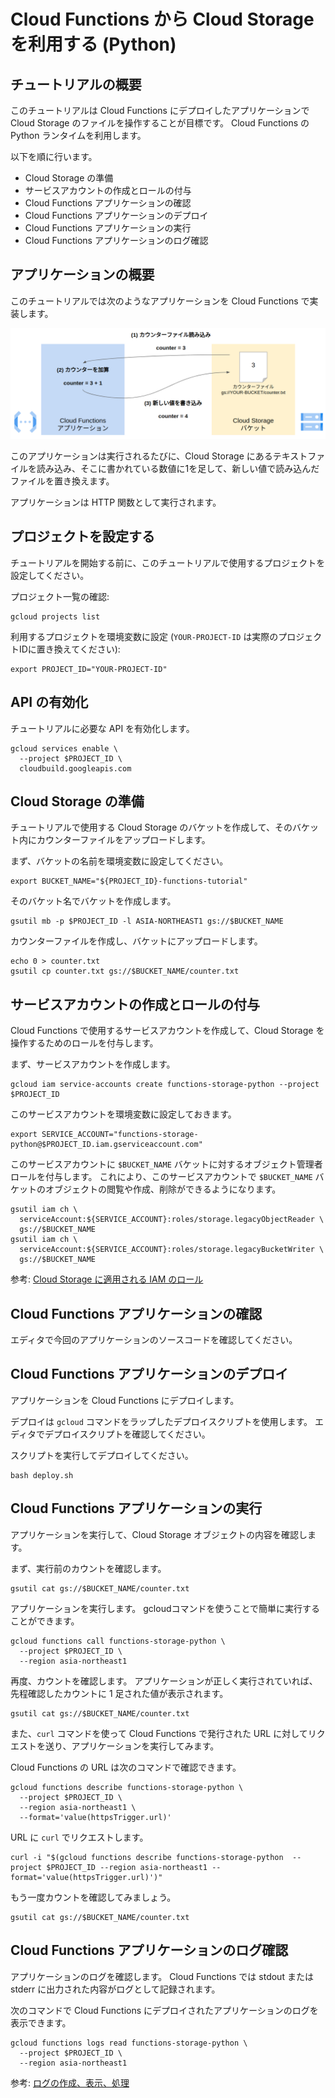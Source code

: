 # Cloud Functions から Cloud Storage を利用する (Python)

## チュートリアルの概要

このチュートリアルは Cloud Functions にデプロイしたアプリケーションで Cloud Storage のファイルを操作することが目標です。
Cloud Functions の Python ランタイムを利用します。

以下を順に行います。

* Cloud Storage の準備
* サービスアカウントの作成とロールの付与
* Cloud Functions アプリケーションの確認
* Cloud Functions アプリケーションのデプロイ
* Cloud Functions アプリケーションの実行
* Cloud Functions アプリケーションのログ確認


## アプリケーションの概要

このチュートリアルでは次のようなアプリケーションを Cloud Functions で実装します。

![application](./application.png)

このアプリケーションは実行されるたびに、Cloud Storage にあるテキストファイルを読み込み、そこに書かれている数値に1を足して、新しい値で読み込んだファイルを置き換えます。

アプリケーションは HTTP 関数として実行されます。


## プロジェクトを設定する

チュートリアルを開始する前に、このチュートリアルで使用するプロジェクトを設定してください。

プロジェクト一覧の確認:

```
gcloud projects list
```

利用するプロジェクトを環境変数に設定 (`YOUR-PROJECT-ID` は実際のプロジェクトIDに置き換えてください):

```
export PROJECT_ID="YOUR-PROJECT-ID"
```


## API の有効化

チュートリアルに必要な API を有効化します。

```
gcloud services enable \
  --project $PROJECT_ID \
  cloudbuild.googleapis.com
```


## Cloud Storage の準備

チュートリアルで使用する Cloud Storage のバケットを作成して、そのバケット内にカウンターファイルをアップロードします。

まず、バケットの名前を環境変数に設定してください。

```
export BUCKET_NAME="${PROJECT_ID}-functions-tutorial"
```

そのバケット名でバケットを作成します。

```
gsutil mb -p $PROJECT_ID -l ASIA-NORTHEAST1 gs://$BUCKET_NAME
```

カウンターファイルを作成し、バケットにアップロードします。

```
echo 0 > counter.txt
gsutil cp counter.txt gs://$BUCKET_NAME/counter.txt
```

## サービスアカウントの作成とロールの付与

Cloud Functions で使用するサービスアカウントを作成して、Cloud Storage を操作するためのロールを付与します。

まず、サービスアカウントを作成します。

```
gcloud iam service-accounts create functions-storage-python --project $PROJECT_ID
```

このサービスアカウントを環境変数に設定しておきます。

```
export SERVICE_ACCOUNT="functions-storage-python@$PROJECT_ID.iam.gserviceaccount.com"
```

このサービスアカウントに `$BUCKET_NAME` バケットに対するオブジェクト管理者ロールを付与します。
これにより、このサービスアカウントで `$BUCKET_NAME` バケットのオブジェクトの閲覧や作成、削除ができるようになります。

```
gsutil iam ch \
  serviceAccount:${SERVICE_ACCOUNT}:roles/storage.legacyObjectReader \
  gs://$BUCKET_NAME
gsutil iam ch \
  serviceAccount:${SERVICE_ACCOUNT}:roles/storage.legacyBucketWriter \
  gs://$BUCKET_NAME
```

参考: [Cloud Storage に適用される IAM のロール](https://cloud.google.com/storage/docs/access-control/iam-roles?hl=ja)

## Cloud Functions アプリケーションの確認

エディタで今回のアプリケーションのソースコードを確認してください。

<walkthrough-editor-open-file filePath="main.py"></walkthrough-editor-open-file>


## Cloud Functions アプリケーションのデプロイ

アプリケーションを Cloud Functions にデプロイします。

デプロイは `gcloud` コマンドをラップしたデプロイスクリプトを使用します。
エディタでデプロイスクリプトを確認してください。

<walkthrough-editor-open-file filePath="deploy.sh"></walkthrough-editor-open-file>

スクリプトを実行してデプロイしてください。

```
bash deploy.sh
```


## Cloud Functions アプリケーションの実行

アプリケーションを実行して、Cloud Storage オブジェクトの内容を確認します。

まず、実行前のカウントを確認します。

```
gsutil cat gs://$BUCKET_NAME/counter.txt
```

アプリケーションを実行します。
gcloudコマンドを使うことで簡単に実行することができます。

```
gcloud functions call functions-storage-python \
  --project $PROJECT_ID \
  --region asia-northeast1
```

再度、カウントを確認します。
アプリケーションが正しく実行されていれば、先程確認したカウントに 1 足された値が表示されます。

```
gsutil cat gs://$BUCKET_NAME/counter.txt
```

また、`curl` コマンドを使って Cloud Functions で発行された URL に対してリクエストを送り、アプリケーションを実行してみます。

Cloud Functions の URL は次のコマンドで確認できます。

```
gcloud functions describe functions-storage-python \
  --project $PROJECT_ID \
  --region asia-northeast1 \
  --format='value(httpsTrigger.url)'
```

URL に `curl` でリクエストします。

```
curl -i "$(gcloud functions describe functions-storage-python  --project $PROJECT_ID --region asia-northeast1 --format='value(httpsTrigger.url)')"
```

もう一度カウントを確認してみましょう。

```
gsutil cat gs://$BUCKET_NAME/counter.txt
```


## Cloud Functions アプリケーションのログ確認

アプリケーションのログを確認します。
Cloud Functions では stdout または stderr に出力された内容がログとして記録されます。

次のコマンドで Cloud Functions にデプロイされたアプリケーションのログを表示できます。

```
gcloud functions logs read functions-storage-python \
  --project $PROJECT_ID \
  --region asia-northeast1
```

参考: [ログの作成、表示、処理](https://cloud.google.com/functions/docs/monitoring/logging?hl=ja)
